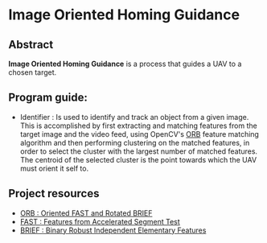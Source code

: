 # Image Oriented Homing Guidance

## Abstract
**Image Oriented Homing Guidance** is a process that guides a UAV to a chosen target.

## Program guide:
- Identifier : Is used to identify and track an object from a given image. This is accomplished by first extracting and matching features from the target image and the video feed, using OpenCV's [ORB](https://medium.com/data-breach/introduction-to-orb-oriented-fast-and-rotated-brief-4220e8ec40cf) feature matching algorithm and then performing clustering on the matched features, in order to select the cluster with the largest number of matched features. The centroid of the selected cluster is the point towards which the UAV must orient it self to.    

## Project resources

- [ORB : Oriented FAST and Rotated BRIEF](https://medium.com/data-breach/introduction-to-orb-oriented-fast-and-rotated-brief-4220e8ec40cf)
- [FAST : Features from Accelerated Segment Test](https://medium.com/data-breach/introduction-to-fast-features-from-accelerated-segment-test-4ed33dde6d65)
- [BRIEF : Binary Robust Independent Elementary Features](https://medium.com/data-breach/introduction-to-brief-binary-robust-independent-elementary-features-436f4a31a0e6)
